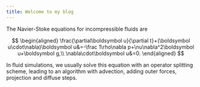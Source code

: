 ```yaml
---
title: Welcome to my blog
---
```


The Navier-Stoke equations for incompressible fluids are

$$
\begin{aligned}
\frac{\partial\boldsymbol u}{\partial t}+(\boldsymbol u\cdot\nabla)\boldsymbol u&=-\frac 1\rho\nabla p+\nu\nabla^2\boldsymbol u+\boldsymbol g,\\
\nabla\cdot\boldsymbol u&=0.
\end{aligned}
$$

In fluid simulations, we usually solve this equation with an operator splitting scheme, leading to an algorithm with advection, adding outer forces, projection and diffuse steps.
